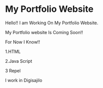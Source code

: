 # My Portfolio Website

Hello!! I am Working On My Portfolio Website.

My Portfolio website Is Coming Soon!!

For Now I Know!!

1.HTML

2.Java Script

3 Repel


I work in Digisajilo


